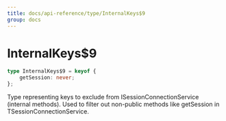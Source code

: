 ```yaml
---
title: docs/api-reference/type/InternalKeys$9
group: docs
---
```


# InternalKeys$9

```ts
type InternalKeys$9 = keyof {
    getSession: never;
};
```

Type representing keys to exclude from ISessionConnectionService (internal methods).
Used to filter out non-public methods like getSession in TSessionConnectionService.
